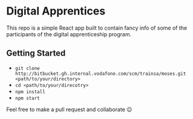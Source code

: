 # Digital Apprentices

This repo is a simple React app built to contain fancy info of some of the participants of the digital apprenticeship program.

## Getting Started

- `git clone http://bitbucket.gh.internal.vodafone.com/scm/trainsa/moses.git <path/to/your/directory>`
- `cd <path/to/your/direcotry>`
- `npm install`
- `npm start`

Feel free to make a pull request and collaborate 😉
